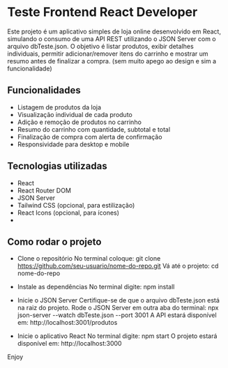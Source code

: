 # Teste Frontend React Developer

Este projeto é um aplicativo simples de loja online desenvolvido em React, simulando o consumo de uma API REST utilizando o JSON Server com o arquivo dbTeste.json. 
O objetivo é listar produtos, exibir detalhes individuais, permitir adicionar/remover itens do carrinho e mostrar um resumo antes de finalizar a compra.
(sem muito apego ao design e sim a funcionalidade)

## Funcionalidades
- Listagem de produtos da loja
- Visualização individual de cada produto
- Adição e remoção de produtos no carrinho
- Resumo do carrinho com quantidade, subtotal e total
- Finalização de compra com alerta de confirmação
- Responsividade para desktop e mobile

## Tecnologias utilizadas
- React
- React Router DOM
- JSON Server
- Tailwind CSS (opcional, para estilização)
- React Icons (opcional, para ícones)
- 
## Como rodar o projeto
- Clone o repositório
No terminal coloque: git clone https://github.com/seu-usuario/nome-do-repo.git
Vá até o projeto: cd nome-do-repo

- Instale as dependências
No terminal digite: npm install
- Inicie o JSON Server
Certifique-se de que o arquivo dbTeste.json está na raiz do projeto.
Rode o JSON Server em outra aba do terminal: npx json-server --watch dbTeste.json --port 3001
A API estará disponível em: http://localhost:3001/produtos

- Inicie o aplicativo React
No terminal digite: npm start
O projeto estará disponível em: http://localhost:3000

Enjoy
